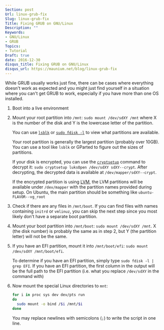 ```yaml
---
Section: post
Url: linux-grub-fix
Slug: linux-grub-fix
Title: Fixing GRUB on GNU/Linux
Description: ""
Keywords:
- GNU/Linux
- GRUB
Topics:
- Tutorial
Draft: true
date: 2016-12-30
disqus_title: Fixing GRUB on GNU/Linux
disqus_url: https://maunium.net/blog/linux-grub-fix
---
```


While GRUB usually works just fine, there can be cases where everything doesn't
work as expected and you might just find yourself in a situation where you
can't get GRUB to work, especially if you have more than one OS installed.

1. Boot into a live environment
2. Mount your root partition into `/mnt`: `sudo mount /dev/sdXY /mnt`
   where X is the number of the disk and Y is the lowercase letter of the
   partition.

   You can use [`lsblk`](https://linux.die.net/man/8/lsblk) or
   [`sudo fdisk -l`](https://linux.die.net/man/8/fdisk) to view what partitions are
   available.

   Your root partition is generally the largest partition (probably over
   10GB). You can use a tool like `lsblk` or GParted to figure out the sizes
   of partitions.

   If your disk is encrypted, you can use the
   [`cryptsetup`](https://linux.die.net/man/8/cryptsetup)
   command to decrypt it: `sudo cryptsetup luksOpen /dev/sdXY sdXY--crypt`.
   After decrypting, the decrypted data is available at
   `/dev/mapper/sdXY--crypt`.

   If the encrypted partition is using [LVM](https://wiki.ubuntu.com/Lvm), the
   LVM partitions will be available under `/dev/mapper` with the partition
   names provided during setup. On Ubuntu, the main partition should be
   something like `ubuntu-FLAVOR--vg_root`
3. Check if there are any files in `/mnt/boot`. If you can find files with
   names containing `initrd` or `vmlinuz`, you can skip the next step since
   you most likely don't have a separate boot partition.
4. Mount your boot partition into `/mnt/boot`: `sudo mount /dev/sdXY /mnt`. X
   (the disk number) is probably the same as in step 2, but Y (the partition
   letter) will not be the same.
5. If you have an EFI partition, mount it into `/mnt/boot/efi`:
   `sudo mount /dev/sdXY /mnt/boot/efi`.

   To determine if you have an EFI partition, simply type
   `sudo fdisk -l | grep EFI`.
   If you have an EFI partition, the first column in the output will be the
   full path to the EFI partition (i.e. what you replace `/dev/sdXY` in the
   command with)
6. Now mount the special Linux directories to `mnt`:
   ```bash
   for i in proc sys dev dev/pts run
   do
     sudo mount -o bind /$i /mnt/$i
   done
   ```
   You may replace newlines with semicolons (`;`) to write the script in one line.
